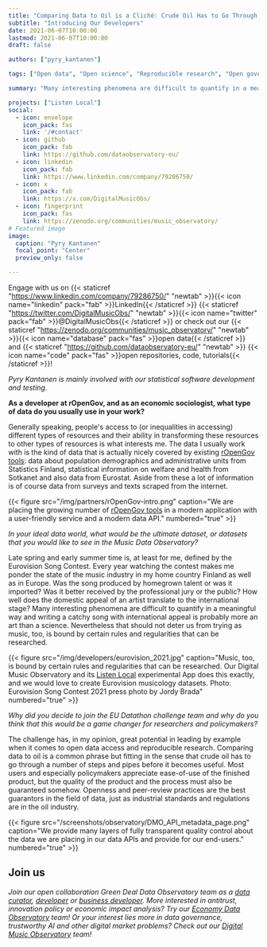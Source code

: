 ```yaml
---
title: "Comparing Data to Oil is a Cliché: Crude Oil Has to Go Through a Number of Steps and Pipes Before it Becomes Useful"
subtitle: "Introducing Our Developers"
date: 2021-06-07T10:00:00
lastmod: 2021-06-07T10:00:00
draft: false

authors: ["pyry_kantanen"]

tags: ["Open data", "Open science", "Reproducible research", "Open government", "Eurovision", "Musicology"]

summary: "Many interesting phenomena are difficult to quantify in a meaningful way and writing a catchy song with international appeal is probably more an art than a science. Nevertheless that should not deter us from trying as music, too, is bound by certain rules and regularities that can be researched."

projects: ["Listen Local"]
social:
  - icon: envelope
    icon_pack: fas
    link: '/#contact'
  - icon: github
    icon_pack: fab
    link: https://github.com/dataobservatory-eu/
  - icon: linkedin
    icon_pack: fab
    link: https://www.linkedin.com/company/79286750/
  - icon: x
    icon_pack: fab
    link: https://x.com/DigitalMusicObs/
  - icon: fingerprint
    icon_pack: fas
    link: https://zenodo.org/communities/music_observatory/
# Featured image
image:
  caption: "Pyry Kantanen"
  focal_point: "Center"
  preview_only: false

---
```

Engage with us on {{< staticref "https://www.linkedin.com/company/79286750/" "newtab" >}}{{< icon name="linkedin" pack="fab" >}}LinkedIn{{< /staticref >}} {{< staticref "https://twitter.com/DigitalMusicObs/" "newtab" >}}{{< icon name="twitter" pack="fab" >}}@DigitalMusicObs{{< /staticref >}} or check out our {{< staticref "https://zenodo.org/communities/music_observatory/" "newtab" >}}{{< icon name="database" pack="fas" >}}open data{{< /staticref >}} and {{< staticref "https://github.com/dataobservatory-eu/" "newtab" >}} {{< icon name="code" pack="fas" >}}open repositories, code, tutorials{{< /staticref >}}!

*Pyry Kantanen is mainly involved with our statistical software development and testing.*

**As a developer at rOpenGov, and as an economic sociologist, what type of data do you usually use in your work?**

Generally speaking, people's access to (or inequalities in accessing) different types of resources and their ability in transforming these resources to other types of resources is what interests me. The data I usually work with is the kind of data that is actually nicely covered by existing [rOpenGov tools](http://ropengov.org/projects/): data about population demographics and administrative units from Statistics Finland, statistical information on welfare and health from Sotkanet and also data from Eurostat. Aside from these a lot of information is of course data from surveys and texts scraped from the internet.

{{< figure src="/img/partners/rOpenGov-intro.png" caption="We are placing the growing number of [rOpenGov tools](http://ropengov.org/projects/) in a modern application with a user-friendly service and a modern data API." numbered="true" >}}

*In your ideal data world, what would be the ultimate dataset, or datasets that you would like to see in the Music Data Observatory?*

Late spring and early summer time is, at least for me, defined by the Eurovision Song Contest. Every year watching the contest makes me ponder the state of the music industry in my home country Finland as well as in Europe. Was the song produced by homegrown talent or was it imported? Was it better received by the professional jury or the public? How well does the domestic appeal of an artist translate to the international stage? Many interesting phenomena are difficult to quantify in a meaningful way and writing a catchy song with international appeal is probably more an art than a science. Nevertheless that should not deter us from trying as music, too, is bound by certain rules and regularities that can be researched.

{{< figure src="/img/developers/eurovision_2021.jpg" caption="Music, too, is bound by certain rules and regularities that can be researched. Our Digital Music Observatory and its [Listen Local](https://listenlocal.community/) experimental App does this exactly, and we would love to create Eurovision musicology datasets. Photo: Eurovision Song Contest 2021 press photo by Jordy Brada" numbered="true" >}}

*Why did you decide to join the EU Datathon challenge team and why do you think that this would be a game changer for researchers and policymakers?*

The challenge has, in my opinion, great potential in leading by example when it comes to open data access and reproducible research. Comparing data to oil is a common phrase but fitting in the sense that crude oil has to go through a number of steps and pipes before it becomes useful. Most users and especially policymakers appreciate ease-of-use of the finished product, but the quality of the product and the process must also be guaranteed somehow. Openness and peer-review practices are the best guarantors in the field of data, just as industrial standards and regulations are in the oil industry.

{{< figure src="/screenshots/observatory/DMO_API_metadata_page.png" caption="We provide many layers of fully transparent quality control about the data we are placing in our data APIs and provide for our end-users." numbered="true" >}}

## Join us

*Join our open collaboration Green Deal Data Observatory team as a [data curator](/authors/curator), [developer](/authors/developer) or [business developer](/authors/team). More interested in antitrust, innovation policy or economic impact analysis? Try our [Economy Data Observatory](https://economy.dataobservatory.eu/#contributors) team! Or your interest lies more in data governance, trustworthy AI and other digital market problems? Check out our [Digital Music Observatory](https://music.dataobservatory.eu/#contributors) team!*
